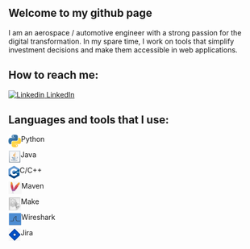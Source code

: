 ## Welcome to my github page

I am an aerospace / automotive engineer with a strong passion for the digital transformation.
In my spare time, I work on tools that simplify investment decisions and make them accessible in web applications.
## How to reach me:

[![Linkedin](https://i.stack.imgur.com/gVE0j.png) LinkedIn](https://www.linkedin.com/in/raphael-becker-832690173/)

## Languages and tools that I use:

<img align="left" alt="Email" height="25px" src="/Icons/python3.png" /> Python

<img align="left" height="25px" src="/Icons/java.png" /> Java

<img align="left" height="25px" src="/Icons/c++.png" /> C/C++

<img align="left" height="25px" src="/Icons/maven.png" /> Maven

<img align="left" height="27px" src="/Icons/make.png" />  Make

<img align="left" height="25px" src="/Icons/wireshark.png" /> Wireshark

<img align="left" height="25px" src="/Icons/jira.png" /> Jira


